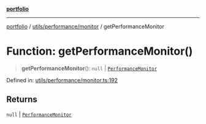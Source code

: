 [**portfolio**](../../../../README.md)

***

[portfolio](../../../../modules.md) / [utils/performance/monitor](../README.md) / getPerformanceMonitor

# Function: getPerformanceMonitor()

> **getPerformanceMonitor**(): `null` \| [`PerformanceMonitor`](../classes/PerformanceMonitor.md)

Defined in: [utils/performance/monitor.ts:192](https://github.com/tnorlund/Portfolio/blob/60bbc8896d11778daee4ab2d2955db364b946398/portfolio/utils/performance/monitor.ts#L192)

## Returns

`null` \| [`PerformanceMonitor`](../classes/PerformanceMonitor.md)
